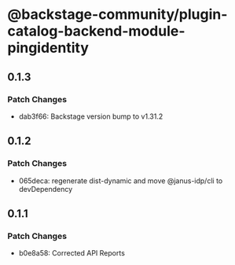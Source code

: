 # @backstage-community/plugin-catalog-backend-module-pingidentity

## 0.1.3

### Patch Changes

- dab3f66: Backstage version bump to v1.31.2

## 0.1.2

### Patch Changes

- 065deca: regenerate dist-dynamic and move @janus-idp/cli to devDependency

## 0.1.1

### Patch Changes

- b0e8a58: Corrected API Reports
